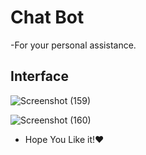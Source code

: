 # Chat Bot
  -For your personal assistance.

## Interface

![Screenshot (159)](https://github.com/Singhayushraj/ChatBot/assets/117268582/41ceb7b6-fbf2-4c65-90d0-f61a64963f53)

![Screenshot (160)](https://github.com/Singhayushraj/ChatBot/assets/117268582/ef0b1e87-1dce-4329-aa7e-85c1077074e2)

- Hope You Like it!❤️
